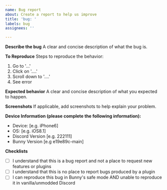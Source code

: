 ```yaml
---
name: Bug report
about: Create a report to help us improve
title: 'bug: '
labels: bug
assignees: ''

---
```


**Describe the bug**
A clear and concise description of what the bug is.

**To Reproduce**
Steps to reproduce the behavior:
1. Go to '...'
2. Click on '....'
3. Scroll down to '....'
4. See error

**Expected behavior**
A clear and concise description of what you expected to happen.

**Screenshots**
If applicable, add screenshots to help explain your problem.

**Device Information (please complete the following information):**
 - Device: [e.g. iPhone6]
 - OS: [e.g. iOS8.1]
 - Discord Version [e.g. 222111]
 - Bunny Version [e.g e19e89c-main]

**Checklists**
- [ ] I understand that this is a bug report and not a place to request new features or plugins
- [ ] I understand that this is no place to report bugs produced by a plugin
- [ ] I can reproduce this bug in Bunny's safe mode AND unable to reproduce it in vanilla/unmodded Discord
